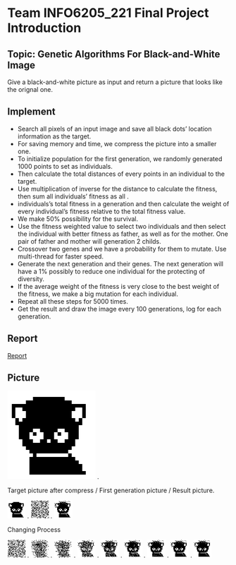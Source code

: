 # Team INFO6205_221 Final Project Introduction
## Topic: Genetic Algorithms For Black-and-White Image
  Give a black-and-white picture as input and return a picture that looks like the orignal one.
## Implement
* Search all pixels of an input image and save all black dots’ location information as the target.  
* For saving memory and time, we compress the picture into a smaller one.  
* To initialize population for the first generation, we randomly generated 1000 points to set as individuals.  
* Then calculate the total distances of every points in an individual to the target.  
* Use multiplication of inverse for the distance to calculate the fitness, then sum all individuals’ fitness as all . 
* individuals’s total fitness in a generation and then calculate the weight of every individual’s fitness relative to the total fitness value.
* We make 50% possibility for the survival.  
* Use the fitness weighted value to select two individuals and then select the individual with better fitness as father, as well as for the mother. One pair of father and mother will generation 2 childs.  
* Crossover two genes and we have a probability for them to mutate. Use multi-thread for faster speed.  
* Generate the next generation and their genes. The next generation will have a 1% possibly to reduce one individual for the protecting of diversity.  
* If the average weight of the fitness is very close to the best weight of the fitness, we make a big mutation for each individual.  
* Repeat all these steps for 5000 times.  
* Get the result and draw the image every 100 generations, log for each generation.  
## Report
[Report](Report_221.pdf)
## Picture
![picture](final/info6205_FinalProject/resource/target.png) . 

Target picture after compress / First generation picture / Result picture. 

![picture](final/info6205_FinalProject/resource/compress.png) . 
![picture](final/info6205_FinalProject/resource/gen0.png) . 
![picture](final/info6205_FinalProject/resource/result.png)     

Changing Process

![picture](final/info6205_FinalProject/resource/gen0.png) . 
![picture](final/info6205_FinalProject/resource/gen99.png) . 
![picture](final/info6205_FinalProject/resource/gen198.png) . 
![picture](final/info6205_FinalProject/resource/gen990.png) . 
![picture](final/info6205_FinalProject/resource/gen1980.png) . 
![picture](final/info6205_FinalProject/resource/gen2970.png) . 
![picture](final/info6205_FinalProject/resource/gen3960.png) . 
![picture](final/info6205_FinalProject/resource/gen4950.png) . 
![picture](final/info6205_FinalProject/resource/result.png)     
